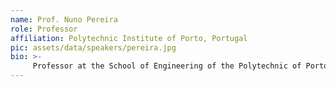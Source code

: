 ```yaml
---
name: Prof. Nuno Pereira
role: Professor 
affiliation: Polytechnic Institute of Porto, Portugal
pic: assets/data/speakers/pereira.jpg
bio: >-
     Professor at the School of Engineering of the Polytechnic of Porto (ISEP), currently working on Mixed Reality and the infrastructure needed to create distributed applications that seamlessly span the Cloud and Edge. He is one of the main contributors to ARENA (Augmented Reality Edge Networking Architecture), and between 2019-2022, he was a Visiting Scholar at Carnegie Mellon University and the Executive Director of the CONIX Research Center. He holds a Ph.D. in Computer Science from the University of Minho (2010). He was involved in more than 10 international (European) and national research projects, including as Principal Investigator.
---
```

